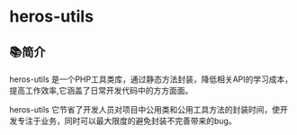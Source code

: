# heros-utils

## 📚简介

heros-utils 是一个PHP工具类库，通过静态方法封装，降低相关API的学习成本，提高工作效率,它涵盖了日常开发代码中的方方面面。

heros-utils 它节省了开发人员对项目中公用类和公用工具方法的封装时间，使开发专注于业务，同时可以最大限度的避免封装不完善带来的bug。
